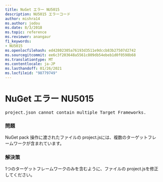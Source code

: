 ```yaml
---
title: NuGet エラー NU5015
description: NU5015 エラーコード
author: mishra14
ms.author: jodou
ms.date: 8/3/2018
ms.topic: reference
ms.reviewer: anangaur
f1_keywords:
- NU5015
ms.openlocfilehash: ed42802305a76193d3511e9dccb83b27507d2742
ms.sourcegitcommit: ee6c3f203648a5561c809db54ebeb1d0f0598b68
ms.translationtype: MT
ms.contentlocale: ja-JP
ms.lasthandoff: 01/26/2021
ms.locfileid: "98779749"
---
```

# <a name="nuget-error-nu5015"></a>NuGet エラー NU5015
<pre>project.json cannot contain multiple Target Frameworks.</pre>

### <a name="issue"></a>問題

NuGet pack 操作に渡されたファイルの project.jsには、複数のターゲットフレームワークが含まれています。


### <a name="solution"></a>解決策

1つのターゲットフレームワークのみを含むように、ファイルの project.jsを修正してください。

